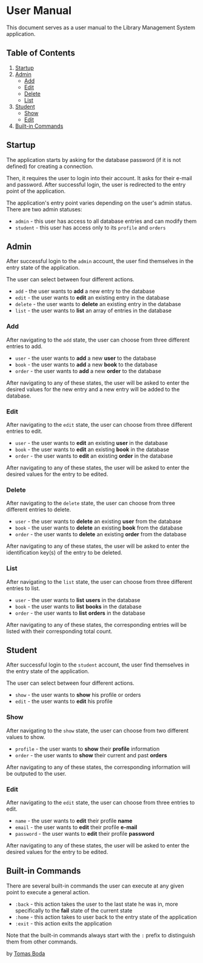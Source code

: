# User Manual
This document serves as a user manual to the Library Management System application.

## Table of Contents
1. [Startup](#startup)
2. [Admin](#admin)
   - [Add](#add)
   - [Edit](#edit)
   - [Delete](#delete)
   - [List](#list)
3. [Student](#student)
   - [Show](#show)
   - [Edit](#edit)
4. [Built-in Commands](#built-in-commands)

## Startup
The application starts by asking for the database password (if it is not defined) for creating a connection.

Then, it requires the user to login into their account.
It asks for their e-mail and password.
After successful login, the user is redirected to the entry point of the application.

The application's entry point varies depending on the user's admin status.
There are two admin statuses:
- `admin` - this user has access to all database entries and can modify them
- `student` - this user has access only to its `profile` and `orders`

## Admin
After successful login to the `admin` account, the user find themselves in the entry state of the application.

The user can select between four different actions.
- `add` - the user wants to **add** a new entry to the database
- `edit` - the user wants to **edit** an existing entry in the database
- `delete` - the user wants to **delete** an existing entry in the database
- `list` - the user wants to **list** an array of entries in the database

### Add
After navigating to the `add` state, the user can choose from three different entries to add.
- `user` - the user wants to **add** a new **user** to the database
- `book` - the user wants to **add** a new **book** to the database
- `order` - the user wants to **add** a new **order** to the database

After navigating to any of these states, the user will be asked to enter the desired values for the new entry and a new entry will be added to the database.

### Edit
After navigating to the `edit` state, the user can choose from three different entries to edit.
- `user` - the user wants to **edit** an existing **user** in the database
- `book` - the user wants to **edit** an existing **book** in the database
- `order` - the user wants to **edit** an existing **order** in the database

After navigating to any of these states, the user will be asked to enter the desired values for the entry to be edited.

### Delete
After navigating to the `delete` state, the user can choose from three different entries to delete.
- `user` - the user wants to **delete** an existing **user** from the database
- `book` - the user wants to **delete** an existing **book** from the database
- `order` - the user wants to **delete** an existing **order** from the database

After navigating to any of these states, the user will be asked to enter the identification key(s) of the entry to be deleted.

### List
After navigating to the `list` state, the user can choose from three different entries to list.
- `user` - the user wants to **list** **users** in the database
- `book` - the user wants to **list** **books** in the database
- `order` - the user wants to **list** **orders** in the database

After navigating to any of these states, the corresponding entries will be listed with their corresponding total count.

## Student
After successful login to the `student` account, the user find themselves in the entry state of the application.

The user can select between four different actions.
- `show` - the user wants to **show** his profile or orders
- `edit` - the user wants to **edit** his profile

### Show
After navigating to the `show` state, the user can choose from two different values to show.
- `profile` - the user wants to **show** their **profile** information
- `order` - the user wants to **show** their current and past **orders**

After navigating to any of these states, the corresponding information will be outputed to the user.

### Edit
After navigating to the `edit` state, the user can choose from three entries to edit.
- `name` - the user wants to **edit** their profile **name**
- `email` - the user wants to **edit** their profile **e-mail**
- `password` - the user wants to **edit** their profile **password**

After navigating to any of these states, the user will be asked to enter the desired values for the entry to be edited.

## Built-in Commands
There are several built-in commands the user can execute at any given point to execute a general action.
- `:back` - this action takes the user to the last state he was in, more specifically to the **fail** state of the current state
- `:home` - this action takes to user back to the entry state of the application
- `:exit` - this action exits the application

Note that the built-in commands always start with the `:` prefix to distinguish them from other commands.

by [Tomas Boda](https://github.com/TomasBoda)